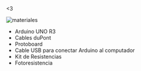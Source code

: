 <3

![materiales](./materiales.jpeg)

* Arduino UNO R3
* Cables duPont
* Protoboard
* Cable USB para conectar Arduino al computador
* Kit de Resistencias
* Fotoresistencia
